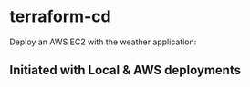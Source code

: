 # terraform-cd
Deploy an AWS EC2 with the weather application:
## Initiated with Local & AWS deployments
